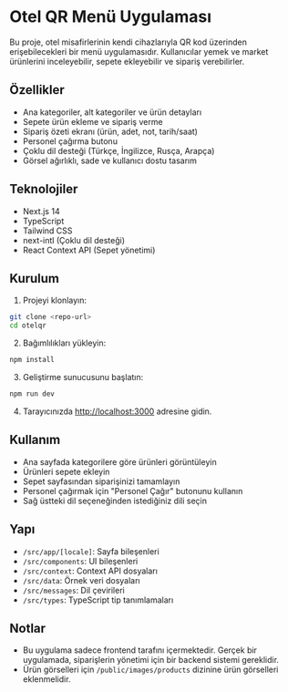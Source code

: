 # Otel QR Menü Uygulaması

Bu proje, otel misafirlerinin kendi cihazlarıyla QR kod üzerinden erişebilecekleri bir menü uygulamasıdır. Kullanıcılar yemek ve market ürünlerini inceleyebilir, sepete ekleyebilir ve sipariş verebilirler.

## Özellikler

- Ana kategoriler, alt kategoriler ve ürün detayları
- Sepete ürün ekleme ve sipariş verme
- Sipariş özeti ekranı (ürün, adet, not, tarih/saat)
- Personel çağırma butonu
- Çoklu dil desteği (Türkçe, İngilizce, Rusça, Arapça)
- Görsel ağırlıklı, sade ve kullanıcı dostu tasarım

## Teknolojiler

- Next.js 14
- TypeScript
- Tailwind CSS
- next-intl (Çoklu dil desteği)
- React Context API (Sepet yönetimi)

## Kurulum

1. Projeyi klonlayın:

```bash
git clone <repo-url>
cd otelqr
```

2. Bağımlılıkları yükleyin:

```bash
npm install
```

3. Geliştirme sunucusunu başlatın:

```bash
npm run dev
```

4. Tarayıcınızda [http://localhost:3000](http://localhost:3000) adresine gidin.

## Kullanım

- Ana sayfada kategorilere göre ürünleri görüntüleyin
- Ürünleri sepete ekleyin
- Sepet sayfasından siparişinizi tamamlayın
- Personel çağırmak için "Personel Çağır" butonunu kullanın
- Sağ üstteki dil seçeneğinden istediğiniz dili seçin

## Yapı

- `/src/app/[locale]`: Sayfa bileşenleri
- `/src/components`: UI bileşenleri
- `/src/context`: Context API dosyaları
- `/src/data`: Örnek veri dosyaları
- `/src/messages`: Dil çevirileri
- `/src/types`: TypeScript tip tanımlamaları

## Notlar

- Bu uygulama sadece frontend tarafını içermektedir. Gerçek bir uygulamada, siparişlerin yönetimi için bir backend sistemi gereklidir.
- Ürün görselleri için `/public/images/products` dizinine ürün görselleri eklenmelidir.
